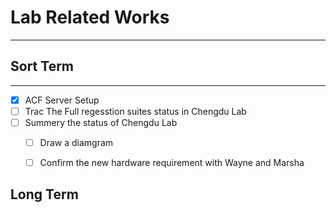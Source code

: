 # Lab Related Works
***

## Sort Term
***
- [x] ACF Server Setup
- [ ] Trac The Full regesstion suites status in Chengdu Lab
- [ ] Summery the status of Chengdu Lab
	- [ ] Draw a diamgram
	- [ ] Confirm the new hardware requirement with Wayne and Marsha
	

## Long Term

